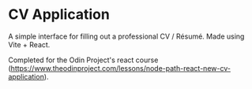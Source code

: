 # CV Application

 A simple interface for filling out a professional CV / Résumé. Made using Vite + React.

 Completed for the Odin Project's react course (https://www.theodinproject.com/lessons/node-path-react-new-cv-application).
